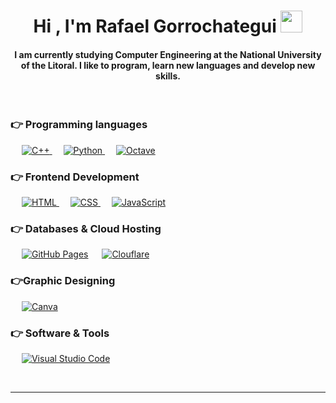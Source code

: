 <h1 align="center">Hi , I'm Rafael Gorrochategui <img src="https://media.giphy.com/media/hvRJCLFzcasrR4ia7z/giphy.gif" width="35"></h1>

<h4 align="center">I am currently studying Computer Engineering at the National University of the Litoral. I like to program, learn new languages ​​and develop new skills.</h4>
<br>

### 👉 Programming languages

<p align="left"> 
  &emsp;
  <a href="" target="_blank"> 
    <img alt="C++" src="https://img.shields.io/badge/c++-%2300599C.svg?style=for-the-badge&logo=c%2B%2B&logoColor=white">
  </a> 
  &emsp;
   <a href="" target="_blank">
    <img alt="Python" src="https://img.shields.io/badge/python-3670A0?style=for-the-badge&logo=python&logoColor=ffdd54">
  </a>
   &emsp;
   <a href="" target="_blank">
    <img alt="Octave" src="https://img.shields.io/badge/OCTAVE-darkblue?style=for-the-badge&logo=octave&logoColor=fcd683">
  </a>
</p>

### 👉 Frontend Development
<p align="left"> 
  &emsp; 
  <a href="" target="_blank"> 
   <img alt="HTML" src="https://img.shields.io/badge/html5-%23E34F26.svg?style=for-the-badge&logo=html5&logoColor=white">
  </a>   
  &emsp;
  <a href="" target="_blank">
    <img alt="CSS" src="https://img.shields.io/badge/css3-%231572B6.svg?style=for-the-badge&logo=css3&logoColor=white">
  </a> 
  &emsp;
  <a href="" target="_blank"> 
     <img alt="JavaScript" src="https://img.shields.io/badge/javascript-%23323330.svg?style=for-the-badge&logo=javascript&logoColor=%23F7DF1E">
   </a>
</p>

### 👉 Databases & Cloud Hosting
<p align="left">
  &emsp;
    <a href=""><img alt="GitHub Pages" src="https://img.shields.io/badge/github%20pages-121013?style=for-the-badge&logo=github&logoColor=white"></a>
      &emsp;
    <a href=""><img alt="Clouflare" src="https://img.shields.io/badge/Cloudflare-F38020?style=for-the-badge&logo=Cloudflare&logoColor=white"></a>

  
### 👉Graphic Designing
<p align="left">
    &emsp;
  <a href="#">
  	<img alt="Canva" src="https://img.shields.io/badge/Canva-%2300C4CC.svg?style=for-the-badge&logo=Canva&logoColor=white"/>
  </a>
 </p>

 ### 👉 Software & Tools
 
<p>
  &emsp;
    <a href="#"><img alt="Visual Studio Code" src="https://img.shields.io/badge/Visual%20Studio%20Code-0078d7.svg?style=for-the-badge&logo=visual-studio-code&logoColor=white"></a>

</p>

<br/>

<hr/>
